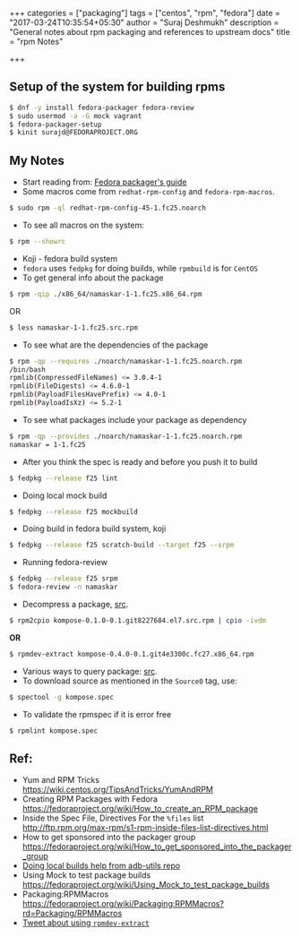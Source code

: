 +++
categories = ["packaging"]
tags = ["centos", "rpm", "fedora"]
date = "2017-03-24T10:35:54+05:30"
author = "Suraj Deshmukh"
description = "General notes about rpm packaging and references to upstream docs"
title = "rpm Notes"

+++

## Setup of the system for building rpms

```bash
$ dnf -y install fedora-packager fedora-review
$ sudo usermod -a -G mock vagrant
$ fedora-packager-setup
$ kinit surajd@FEDORAPROJECT.ORG
```

## My Notes


- Start reading from: [Fedora packager's guide](https://docs.fedoraproject.org/en-US/Fedora_Draft_Documentation/0.1/html/Packagers_Guide/index.html)
- Some macros come from `redhat-rpm-config` and `fedora-rpm-macros`.

```bash
$ sudo rpm -ql redhat-rpm-config-45-1.fc25.noarch
```

- To see all macros on the system:

```bash
$ rpm --showrc
```

- Koji - fedora build system
- `fedora` uses `fedpkg` for doing builds, while `rpmbuild` is for `CentOS`
- To get general info about the package

```bash
$ rpm -qip ./x86_64/namaskar-1-1.fc25.x86_64.rpm
```

OR

```bash
$ less namaskar-1-1.fc25.src.rpm
```

- To see what are the dependencies of the package

```bash
$ rpm -qp --requires ./noarch/namaskar-1-1.fc25.noarch.rpm
/bin/bash
rpmlib(CompressedFileNames) <= 3.0.4-1
rpmlib(FileDigests) <= 4.6.0-1
rpmlib(PayloadFilesHavePrefix) <= 4.0-1
rpmlib(PayloadIsXz) <= 5.2-1
```

- To see what packages include your package as dependency

```bash
$ rpm -qp --provides ./noarch/namaskar-1-1.fc25.noarch.rpm
namaskar = 1-1.fc25
```

- After you think the spec is ready and before you push it to build

```bash
$ fedpkg --release f25 lint
```

- Doing local mock build

```bash
$ fedpkg --release f25 mockbuild
```

- Doing build in fedora build system, koji

```bash
$ fedpkg --release f25 scratch-build --target f25 --srpm
```

- Running fedora-review

```bash
$ fedpkg --release f25 srpm
$ fedora-review -n namaskar
```

- Decompress a package, [src](https://docs.fedoraproject.org/en-US/Fedora_Draft_Documentation/0.1/html/Packagers_Guide/sect-Packagers_Guide-Format_of_the_Archived_Files.html).

```bash
$ rpm2cpio kompose-0.1.0-0.1.git8227684.el7.src.rpm | cpio -ivdm
```

**OR**

```bash
$ rpmdev-extract kompose-0.4.0-0.1.git4e3300c.fc27.x86_64.rpm
```

- Various ways to query package: [src](https://docs.fedoraproject.org/en-US/Fedora_Draft_Documentation/0.1/html/Packagers_Guide/sect-Packagers_Guide-Querying_Packages.html).
- To download source as mentioned in the `Source0` tag, use:

```bash
$ spectool -g kompose.spec
```

- To validate the rpmspec if it is error free

```bash
$ rpmlint kompose.spec
```

## Ref:

- Yum and RPM Tricks https://wiki.centos.org/TipsAndTricks/YumAndRPM
- Creating RPM Packages with Fedora https://fedoraproject.org/wiki/How_to_create_an_RPM_package
- Inside the Spec File, Directives For the `%files` list http://ftp.rpm.org/max-rpm/s1-rpm-inside-files-list-directives.html
- How to get sponsored into the packager group https://fedoraproject.org/wiki/How_to_get_sponsored_into_the_packager_group
- [Doing local builds help from adb-utils repo](https://github.com/projectatomic/adb-utils/blob/master/README.adoc#steps-to-build-the-src-rpm)
- Using Mock to test package builds https://fedoraproject.org/wiki/Using_Mock_to_test_package_builds
- Packaging:RPMMacros https://fedoraproject.org/wiki/Packaging:RPMMacros?rd=Packaging/RPMMacros
- [Tweet about using `rpmdev-extract`](https://twitter.com/carlwgeorge/status/846892384570916866)
